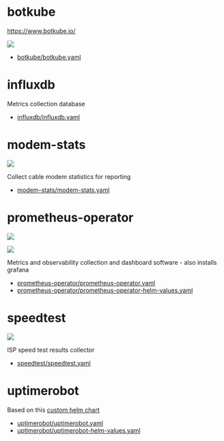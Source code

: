 # botkube

https://www.botkube.io/

![](https://i.imgur.com/yQ8sqtK.png)

* [botkube/botkube.yaml](botkube/botkube.yaml)

# influxdb

Metrics collection database

* [influxdb/influxdb.yaml](influxdb/influxdb.yaml)

# modem-stats

![](https://i.imgur.com/muHDysr.png)

Collect cable modem statistics for reporting

* [modem-stats/modem-stats.yaml](modem-stats/modem-stats.yaml)

# prometheus-operator

![](https://i.imgur.com/xFOepF3.png)

![](https://i.imgur.com/hTo49Uo.png)

Metrics and observability collection and dashboard software - also installs grafana

* [prometheus-operator/prometheus-operator.yaml](prometheus-operator/prometheus-operator.yaml)
* [prometheus-operator/prometheus-operator-helm-values.yaml](prometheus-operator/prometheus-operator-helm-values.yaml)

# speedtest

![](https://i.imgur.com/avohPk6.png)

ISP speed test results collector

* [speedtest/speedtest.yaml](speedtest/speedtest.yaml)

# uptimerobot

Based on this [custom helm chart](https://github.com/johnknapprs/billimek-charts/tree/master/uptimerobot)

* [uptimerobot/uptimerobot.yaml](uptimerobot/uptimerobot.yaml)
* [uptimerobot/uptimerobot-helm-values.yaml](uptimerobot/uptimerobot-helm-values.yaml)
